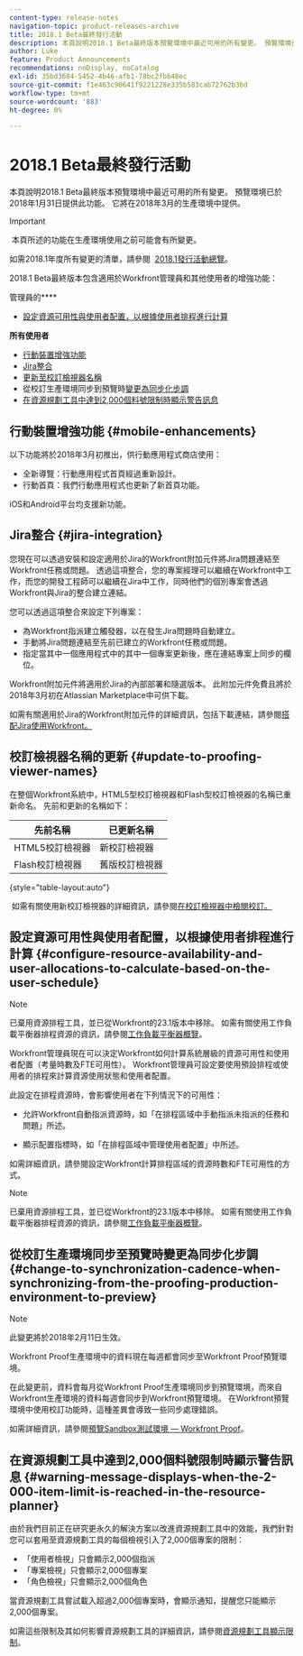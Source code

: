 ```yaml
---
content-type: release-notes
navigation-topic: product-releases-archive
title: 2018.1 Beta最終發行活動
description: 本頁說明2018.1 Beta最終版本預覽環境中最近可用的所有變更。 預覽環境已於2018年1月31日提供此功能。 它將在2018年3月的生產環境中提供。
author: Luke
feature: Product Announcements
recommendations: noDisplay, noCatalog
exl-id: 35bd3604-5452-4b46-afb1-78bc2fbb48ec
source-git-commit: f1e463c90641f9221228e335b583cab72762b3bd
workflow-type: tm+mt
source-wordcount: '883'
ht-degree: 0%

---
```


# 2018.1 Beta最終發行活動

本頁說明2018.1 Beta最終版本預覽環境中最近可用的所有變更。 預覽環境已於2018年1月31日提供此功能。 它將在2018年3月的生產環境中提供。

>[!IMPORTANT]
>
> 本頁所述的功能在生產環境使用之前可能會有所變更。

如需2018.1年度所有變更的清單，請參閱  [2018.1發行活動總覽](../../../../product-announcements/product-releases/quarterly-release-archive/2018.1-release-activity/2018-1-release-activity-overview.md)。

2018.1 Beta最終版本包含適用於Workfront管理員和其他使用者的增強功能：

管理員的&#x200B;****

* [設定資源可用性與使用者配置，以根據使用者排程進行計算](#configure-resource-availability-and-user-allocations-to-calculate-based-on-the-user-schedule)

**所有使用者**

* [行動裝置增強功能](#mobile-enhancements)
* [Jira整合](#jira-integration)
* [更新至校訂檢視器名稱](#update-to-proofing-viewer-names)
* 從校訂生產環境同步到預覽時[變更為同步化步調](#change-to-synchronization-cadence-when-synchronizing-from-the-proofing-production-environment-to-preview)
* [在資源規劃工具中達到2,000個料號限制時顯示警告訊息](#warning-message-displays-when-the-2-000-item-limit-is-reached-in-the-resource-planner)

## 行動裝置增強功能 {#mobile-enhancements}

以下功能將於2018年3月初推出，供行動應用程式商店使用：

* 全新導覽：行動應用程式首頁經過重新設計。
* 行動首頁：我們行動應用程式也更新了新首頁功能。

iOS和Android平台均支援新功能。

## Jira整合 {#jira-integration}

您現在可以透過安裝和設定適用於Jira的Workfront附加元件將Jira問題連結至Workfront任務或問題。 透過這項整合，您的專案經理可以繼續在Workfront中工作，而您的開發工程師可以繼續在Jira中工作，同時他們的個別專案會透過Workfront與Jira的整合建立連結。

您可以透過這項整合來設定下列專案：

* 為Workfront指派建立觸發器，以在發生Jira問題時自動建立。
* 手動將Jira問題連結至先前已建立的Workfront任務或問題。
* 指定當其中一個應用程式中的其中一個專案更新後，應在連結專案上同步的欄位。

Workfront附加元件將適用於Jira的內部部署和隨選版本。 此附加元件免費且將於2018年3月初在Atlassian Marketplace中可供下載。

如需有關適用於Jira的Workfront附加元件的詳細資訊，包括下載連結，請參閱[搭配Jira使用Workfront。](https://support.workfront.com/hc/en-us/sections/115001130053)

## 校訂檢視器名稱的更新 {#update-to-proofing-viewer-names}

在整個Workfront系統中，HTML5型校訂檢視器和Flash型校訂檢視器的名稱已重新命名。 先前和更新的名稱如下： 

| **先前名稱** | **已更新名稱** |
|---|---|
| HTML5校訂檢視器 | 新校訂檢視器 |
| Flash校訂檢視器 | 舊版校訂檢視器 |

{style="table-layout:auto"}

 如需有關使用新校訂檢視器的詳細資訊，請參閱[在校訂檢視器中檢閱校訂。](https://support.workfront.com/hc/en-us/sections/115000275214)

## 設定資源可用性與使用者配置，以根據使用者排程進行計算 {#configure-resource-availability-and-user-allocations-to-calculate-based-on-the-user-schedule}

>[!NOTE]
>
>已棄用資源排程工具，並已從Workfront的23.1版本中移除。 如需有關使用工作負載平衡器排程資源的資訊，請參閱[工作負載平衡器概覽](../../../../resource-mgmt/workload-balancer/overview-workload-balancer.md)。

Workfront管理員現在可以決定Workfront如何計算系統層級的資源可用性和使用者配置（考量時數及FTE可用性）。 Workfront管理員可設定要使用預設排程或使用者的排程來計算資源使用狀態和使用者配置。

此設定在排程資源時，會影響使用者在下列情況下的可用性：

* 允許Workfront自動指派資源時，如「在排程區域中手動指派未指派的任務和問題」所述。

* 顯示配置指標時，如「在排程區域中管理使用者配置」中所述。

如需詳細資訊，請參閱設定Workfront計算排程區域的資源時數和FTE可用性的方式。

>[!NOTE]
>
>已棄用資源排程工具，並已從Workfront的23.1版本中移除。 如需有關使用工作負載平衡器排程資源的資訊，請參閱[工作負載平衡器概覽](../../../../resource-mgmt/workload-balancer/overview-workload-balancer.md)。


## 從校訂生產環境同步至預覽時變更為同步化步調 {#change-to-synchronization-cadence-when-synchronizing-from-the-proofing-production-environment-to-preview}

>[!NOTE]
>
>此變更將於2018年2月11日生效。

Workfront Proof生產環境中的資料現在每週都會同步至Workfront Proof預覽環境。

在此變更前，資料會每月從Workfront Proof生產環境同步到預覽環境，而來自Workfront生產環境的資料每週會同步到Workfront預覽環境。 在Workfront預覽環境中使用校訂功能時，這種差異會導致一些同步處理錯誤。 

如需詳細資訊，請參閱[預覽Sandbox測試環境 — Workfront Proof](../../../../workfront-proof/wp-getstarted/system-information/preview-sandbox.md)。 

## 在資源規劃工具中達到2,000個料號限制時顯示警告訊息 {#warning-message-displays-when-the-2-000-item-limit-is-reached-in-the-resource-planner}

由於我們目前正在研究更永久的解決方案以改進資源規劃工具中的效能，我們針對您可以套用至資源規劃工具的每個檢視引入了2,000個專案的限制：

* 「使用者檢視」只會顯示2,000個指派
* 「專案檢視」只會顯示2,000個專案
* 「角色檢視」只會顯示2,000個角色

當資源規劃工具嘗試載入超過2,000個專案時，會顯示通知，提醒您只能顯示2,000個專案。

如需這些限制及其如何影響資源規劃工具的詳細資訊，請參閱[資源規劃工具顯示限制](../../../../resource-mgmt/resource-planning/resource-planner-display-limitations.md)。

<!--
<p data-mc-conditions="QuicksilverOrClassic.Draft mode">To participate in our beta program for the Resource Planner performance, see <a href="../../../../product-announcements/betas/resource-planner-performance-beta.md" class="MCXref xref">Resource Planner performance beta </a>.</p>
-->
